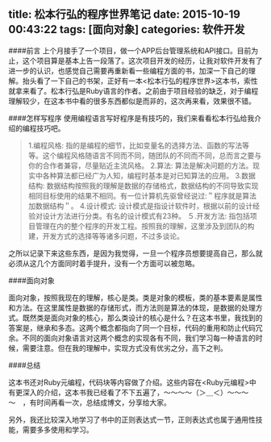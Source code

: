 title: 松本行弘的程序世界笔记
date: 2015-10-19 00:43:22
tags: [面向对象]
categories: 软件开发
---
####前言
上个月接手了一个项目，做一个APP后台管理系统和API接口。目前为止，这个项目算是基本上告一段落了。这次项目开发的经历，让我对软件开发有了进一步的认识，也感觉自己需要再重新看一些编程方面的书，加深一下自己的理解。抬头看了一下自己的书架，正好有一本<松本行弘的程序世界>这本书，索性就拿来看了。松本行弘是Ruby语言的作者。之前由于项目经验的缺乏，对于编程理解较少，在这本书中看的很多东西都似是而非的，这次再来看，效果很不错。
<!-- more -->

####怎样写程序
使用编程语言写好程序是有技巧的，我们来看看松本行弘给我介绍的编程技巧吧。
>1.编程风格:   指的是编程的细节，比如变量名的选择方法、函数的写法等等。这个编程风格随语言不同而不同，随团队的不同而不同，总而言之要与你的合作者兼容，尽量贴近主流风格。
>2.算法:   算法是解决问题的方法。现实中各种算法都已经广为人知，编程时基本是对已知算法的应用。
>3.数据结构:   数据结构按照我的理解是数据的存储格式，数据结构的不同导致实现相同目标使用的结果不相同。有一位计算机先驱曾经说过:＂程序就是算法加数据结构＂。
>4.设计模式:   设计模式是指设计软件时，根据以前的设计经验对设计方法进行分类。有名的设计模式有23种。
>５.开发方法:   指包括项目管理在内的整个程序的开发工程。按照我的理解，这里涉及到团队的构建，开发方式的选择等等诸多问题，不过多谈论。


之所以记录下来这些东西，是因为我觉得，一旦一个程序员想要提高自己，那么就必须从这几个方面同时着手提升，没有一个方面可以被忽略。

####面向对象

面向对象，按照我现在的理解，核心是类。类是对象的模板，类的基本要素是属性和方法。在这里属性是数据的存储形式，而方法则是算法的体现，是数据的处理方式。既然类是面向对象的核心，那么类设计的核心是什么？在这本书里，我找到的答案是，继承和多态。这两个概念都指向了同一个目标，代码的重用和防止代码冗余。不同的面向对象语言对这两个概念的实现各有不同，我们学习每一种语言的时候，需要注意。但在我的理解中，实现方式没有优劣之分，高下之判。

####总结

这本书还对Ruby元编程，代码块等内容做了介绍。这些内容在<Ruby元编程>中有更深入的介绍，这本书我已经看了不下五遍了，～～～～（＞＿＜）～～～～　，有时间再看一次，总结成博文，分享给大家。

另外，我还比较深入地学习了书中的正则表达式一节，正则表达式也属于通用性技能，需要多多使用和学习。